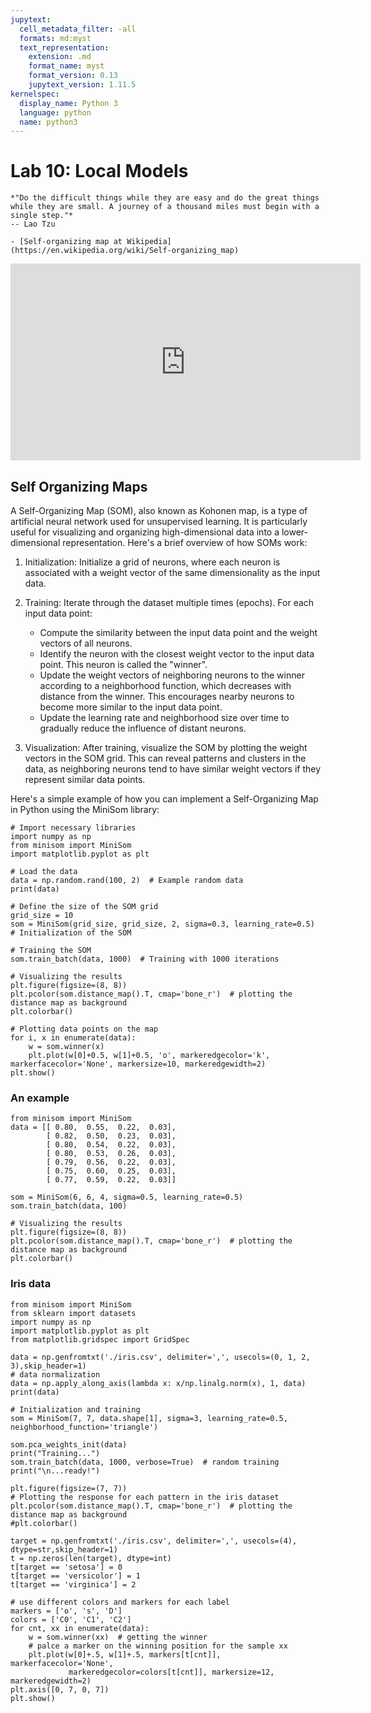 ```yaml
---
jupytext:
  cell_metadata_filter: -all
  formats: md:myst
  text_representation:
    extension: .md
    format_name: myst
    format_version: 0.13
    jupytext_version: 1.11.5
kernelspec:
  display_name: Python 3
  language: python
  name: python3
---
```

# Lab 10: Local Models

```{epigraph}
*"Do the difficult things while they are easy and do the great things while they are small. A journey of a thousand miles must begin with a single step."*
-- Lao Tzu
```

```{seealso}
- [Self-organizing map at Wikipedia](https://en.wikipedia.org/wiki/Self-organizing_map)
```

<iframe width="560" height="315" src="https://www.youtube.com/embed/videoseries?si=tekpYfpREEoEQpFq&amp;list=PLd5v0YmZlgWYfFd_Oo0o0YHbFLBOizZLp" title="YouTube video player" frameborder="0" allow="accelerometer; autoplay; clipboard-write; encrypted-media; gyroscope; picture-in-picture; web-share" allowfullscreen></iframe>

## Self Organizing Maps
A Self-Organizing Map (SOM), also known as Kohonen map, is a type of artificial neural network used for unsupervised learning. It is particularly useful for visualizing and organizing high-dimensional data into a lower-dimensional representation. Here's a brief overview of how SOMs work:

1. Initialization: Initialize a grid of neurons, where each neuron is associated with a weight vector of the same dimensionality as the input data.

2. Training: Iterate through the dataset multiple times (epochs). For each input data point:
    - Compute the similarity between the input data point and the weight vectors of all neurons.
    - Identify the neuron with the closest weight vector to the input data point. This neuron is called the "winner".
    - Update the weight vectors of neighboring neurons to the winner according to a neighborhood function, which decreases with distance from the winner. This encourages nearby neurons to become more similar to the input data point.
    - Update the learning rate and neighborhood size over time to gradually reduce the influence of distant neurons.
3. Visualization: After training, visualize the SOM by plotting the weight vectors in the SOM grid. This can reveal patterns and clusters in the data, as neighboring neurons tend to have similar weight vectors if they represent similar data points.

Here's a simple example of how you can implement a Self-Organizing Map in Python using the MiniSom library:

```{code-cell}
# Import necessary libraries
import numpy as np
from minisom import MiniSom
import matplotlib.pyplot as plt

# Load the data
data = np.random.rand(100, 2)  # Example random data
print(data)
```

```{code-cell}
# Define the size of the SOM grid
grid_size = 10
som = MiniSom(grid_size, grid_size, 2, sigma=0.3, learning_rate=0.5)  # Initialization of the SOM

# Training the SOM
som.train_batch(data, 1000)  # Training with 1000 iterations
```

```{code-cell}
# Visualizing the results
plt.figure(figsize=(8, 8))
plt.pcolor(som.distance_map().T, cmap='bone_r')  # plotting the distance map as background
plt.colorbar()

# Plotting data points on the map
for i, x in enumerate(data):
    w = som.winner(x)
    plt.plot(w[0]+0.5, w[1]+0.5, 'o', markeredgecolor='k', markerfacecolor='None', markersize=10, markeredgewidth=2)
plt.show()
```
### An example
```{code-cell} ipython3
from minisom import MiniSom   
data = [[ 0.80,  0.55,  0.22,  0.03],
        [ 0.82,  0.50,  0.23,  0.03],
        [ 0.80,  0.54,  0.22,  0.03],
        [ 0.80,  0.53,  0.26,  0.03],
        [ 0.79,  0.56,  0.22,  0.03],
        [ 0.75,  0.60,  0.25,  0.03],
        [ 0.77,  0.59,  0.22,  0.03]]    

som = MiniSom(6, 6, 4, sigma=0.5, learning_rate=0.5)
som.train_batch(data, 100)

# Visualizing the results
plt.figure(figsize=(8, 8))
plt.pcolor(som.distance_map().T, cmap='bone_r')  # plotting the distance map as background
plt.colorbar()
```

### Iris data
```{code-cell} ipython3
from minisom import MiniSom
from sklearn import datasets
import numpy as np
import matplotlib.pyplot as plt
from matplotlib.gridspec import GridSpec

data = np.genfromtxt('./iris.csv', delimiter=',', usecols=(0, 1, 2, 3),skip_header=1)
# data normalization
data = np.apply_along_axis(lambda x: x/np.linalg.norm(x), 1, data)
print(data)
```

```{code-cell}
# Initialization and training
som = MiniSom(7, 7, data.shape[1], sigma=3, learning_rate=0.5, neighborhood_function='triangle')

som.pca_weights_init(data)
print("Training...")
som.train_batch(data, 1000, verbose=True)  # random training
print("\n...ready!")
```

```{code-cell}
plt.figure(figsize=(7, 7))
# Plotting the response for each pattern in the iris dataset
plt.pcolor(som.distance_map().T, cmap='bone_r')  # plotting the distance map as background
#plt.colorbar()

target = np.genfromtxt('./iris.csv', delimiter=',', usecols=(4), dtype=str,skip_header=1)
t = np.zeros(len(target), dtype=int)
t[target == 'setosa'] = 0
t[target == 'versicolor'] = 1
t[target == 'virginica'] = 2

# use different colors and markers for each label
markers = ['o', 's', 'D']
colors = ['C0', 'C1', 'C2']
for cnt, xx in enumerate(data):
    w = som.winner(xx)  # getting the winner
    # palce a marker on the winning position for the sample xx
    plt.plot(w[0]+.5, w[1]+.5, markers[t[cnt]], markerfacecolor='None',
             markeredgecolor=colors[t[cnt]], markersize=12, markeredgewidth=2)
plt.axis([0, 7, 0, 7])
plt.show()

```
